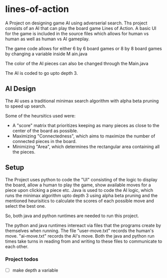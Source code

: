 # lines-of-action

A Project on designing game AI using adverserial search. 
Ths project consists of an AI that can play the board game Lines of Action. A basic UI for the game is included in the source files which allows for human vs human as well as human vs AI gameplay. 

The game code allows for either 6 by 6 board games or 8 by 8 board games by changing a variable inside M   ain.java

The color of the AI pieces can also be changed through the Main.java

The AI is coded to go upto depth 3. 



## AI Design

The AI uses a traditional minimax search algorithm with alpha beta pruning to speed up search. 

Some of the heursitics used were:
- A "score" matrix that prioritizes keeping as many pieces as close to the center of the board as possible. 
- Maximizing "Connectedness", which aims to maximize the number of connected pieces in the board. 
- Minimizing "Area", which determines the rectangular area containing all the pieces. 


## Setup

The Project uses python to code the "UI" consisting of the logic to display the board, allow a human to play the game, show available moves for a piece upon clicking a piece etc. Java is used to code the AI logic, which runs the minimax algorithm upto depth 3 using alpha beta pruning and the mentioned heurisitics to calculate the scores of each possible move and select the best one. 

So, both java and python runtimes are needed to run this project. 


The python and java runtimes intereact via files that the programs create by themselves when running. 
The file "user-move.txt" records the human's move. 
"ai-move.txt" records the AI's move. 
Both the java and python run times take turns in reading from and writing to these files to communicate to each other. 


### Project todos

- [ ] make depth a variable 





